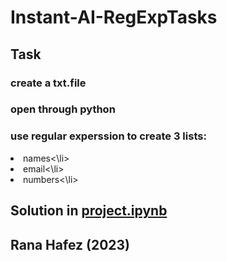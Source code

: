 # Instant-AI-RegExpTasks

## Task
### create a txt.file
### open through python
### use regular experssion to create 3 lists: 
<li>names<\li>
<li>email<\li>
<li>numbers<\li>

## Solution in [project.ipynb](https://github.com/RanaHafez/Instant-AI-RegExpTasks/blob/main/project.ipynb) 
## Rana Hafez (2023)

